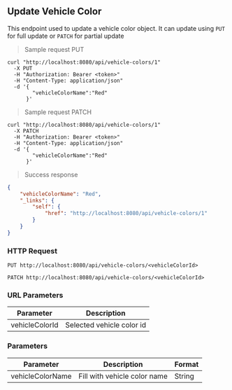 ## Update Vehicle Color

This endpoint used to update a vehicle color object. It can update using <code>PUT</code> for full update or <code>PATCH</code> for partial update

> Sample request PUT

```shell
curl "http://localhost:8080/api/vehicle-colors/1"
  -X PUT
  -H "Authorization: Bearer <token>"
  -H "Content-Type: application/json"
  -d '{
        "vehicleColorName":"Red"
      }'
```

> Sample request PATCH

```shell
curl "http://localhost:8080/api/vehicle-colors/1"
  -X PATCH
  -H "Authorization: Bearer <token>"
  -H "Content-Type: application/json"
  -d '{
        "vehicleColorName":"Red"
      }'
```

> Success response

```json
{
    "vehicleColorName": "Red",
    "_links": {
        "self": {
            "href": "http://localhost:8080/api/vehicle-colors/1"
        }
    }
}
```

### HTTP Request

`PUT http://localhost:8080/api/vehicle-colors/<vehicleColorId>`

`PATCH http://localhost:8080/api/vehicle-colors/<vehicleColorId>`

### URL Parameters

Parameter | Description
--------- | -----------
vehicleColorId | Selected vehicle color id

### Parameters

Parameter | Description | Format 
--------- | ----------- | ------ 
vehicleColorName | Fill with vehicle color name | String